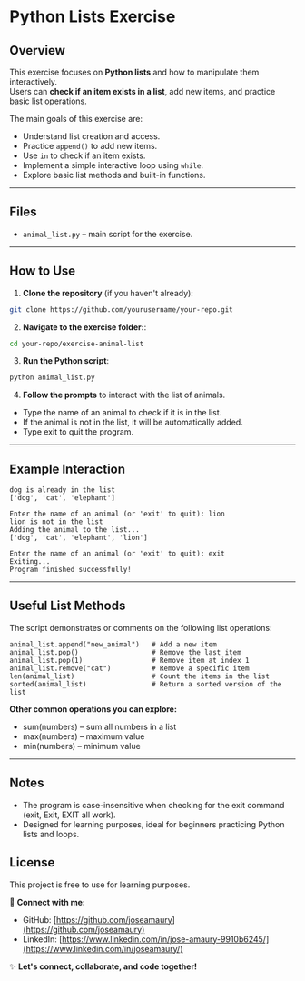 # Python Lists Exercise

## Overview
This exercise focuses on **Python lists** and how to manipulate them interactively.  
Users can **check if an item exists in a list**, add new items, and practice basic list operations.

The main goals of this exercise are:
- Understand list creation and access.
- Practice `append()` to add new items.
- Use `in` to check if an item exists.
- Implement a simple interactive loop using `while`.
- Explore basic list methods and built-in functions.

---

## Files
- `animal_list.py` – main script for the exercise.

---

## How to Use

1. **Clone the repository** (if you haven't already):

```bash
git clone https://github.com/yourusername/your-repo.git
```
2. **Navigate to the exercise folder:**:

```bash
cd your-repo/exercise-animal-list
```
3. **Run the Python script**:

```bash
python animal_list.py
```

4. **Follow the prompts** to interact with the list of animals.
- Type the name of an animal to check if it is in the list.
- If the animal is not in the list, it will be automatically added.
- Type exit to quit the program.
_____

## Example Interaction

```Enter the name of an animal (or 'exit' to quit): dog
dog is already in the list
['dog', 'cat', 'elephant']

Enter the name of an animal (or 'exit' to quit): lion
lion is not in the list
Adding the animal to the list...
['dog', 'cat', 'elephant', 'lion']

Enter the name of an animal (or 'exit' to quit): exit
Exiting...
Program finished successfully!
```
______

## Useful List Methods

The script demonstrates or comments on the following list operations:

```Useful list methods
animal_list.append("new_animal")   # Add a new item
animal_list.pop()                  # Remove the last item
animal_list.pop(1)                 # Remove item at index 1
animal_list.remove("cat")          # Remove a specific item
len(animal_list)                   # Count the items in the list
sorted(animal_list)                # Return a sorted version of the list

```

**Other common operations you can explore:**

- sum(numbers) – sum all numbers in a list
- max(numbers) – maximum value
- min(numbers) – minimum value

_____

## Notes
- The program is case-insensitive when checking for the exit command (exit, Exit, EXIT all work).
- Designed for learning purposes, ideal for beginners practicing Python lists and loops.

## License
This project is free to use for learning purposes.

💼 **Connect with me:**

- GitHub: [https://github.com/joseamaury](https://github.com/joseamaury)  
- LinkedIn: [https://www.linkedin.com/in/jose-amaury-9910b6245/](https://www.linkedin.com/in/joseamaury/)  

✨ **Let's connect, collaborate, and code together!**  